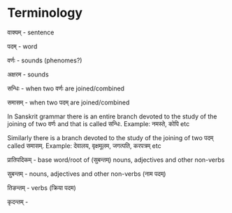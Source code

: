 # Terminology

वाक्यम् - sentence

पदम् - word

वर्णः - sounds (phenomes?)

अक्षरम - sounds

सन्धिः - when two वर्णः are joined/combined 

समासम् - when two पदम् are joined/combined

In Sanskrit grammar there is an entire branch devoted to the study of the joining of two वर्णः and that is called सन्धिः. Example: नमस्ते, कोपि etc

Similarly there is a branch devoted to the study of the joining of two पदम् called समासम्. Example: देवालय, वृक्षमूलम, जगत्पति, करपत्रम् etc

प्रातिपदिकम् - base word/root of (सुबन्तम्) nouns, adjectives and other non-verbs

सुबन्तम् - nouns, adjectives and other non-verbs (नाम पदम्)

तिङन्तम् - verbs (क्रिया पदम)

कृदन्तम् - 
